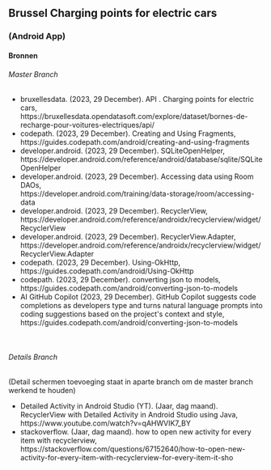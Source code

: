 <h2>Brussel Charging points for electric cars</h2>
<h3>(Android App)</h3>
<h4>Bronnen</h4>
<h6>Master Branch</h6>
<ul>
<li>bruxellesdata. (2023, 29 December). API . Charging points for electric cars, <br> https://bruxellesdata.opendatasoft.com/explore/dataset/bornes-de-recharge-pour-voitures-electriques/api/</li>
<li>codepath. (2023, 29 December). Creating and Using Fragments, <br> https://guides.codepath.com/android/creating-and-using-fragments</li>
<li>developer.android. (2023, 29 December). SQLiteOpenHelper, <br> https://developer.android.com/reference/android/database/sqlite/SQLiteOpenHelper</li>
<li>developer.android. (2023, 29 December). Accessing data using Room DAOs, <br> https://developer.android.com/training/data-storage/room/accessing-data</li>
<li>developer.android. (2023, 29 December). RecyclerView, <br> https://developer.android.com/reference/androidx/recyclerview/widget/RecyclerView</li>
<li>developer.android. (2023, 29 December). RecyclerView.Adapter, <br> https://developer.android.com/reference/androidx/recyclerview/widget/RecyclerView.Adapter</li>
<li>codepath. (2023, 29 December). Using-OkHttp, <br> https://guides.codepath.com/android/Using-OkHttp</li>
<li>codepath. (2023, 29 December). converting json to models, <br> https://guides.codepath.com/android/converting-json-to-models</li>
<li>AI GitHub Copilot (2023, 29 December). GitHub Copilot suggests code completions as developers type and turns natural language prompts into coding suggestions based on the project's context and style, <br> https://guides.codepath.com/android/converting-json-to-models</li>
</ul>
<br>

<h6>Details Branch</h6>
<p>(Detail schermen toevoeging staat in aparte branch om de master branch werkend te houden)</p>
<ul>
<li>Detailed Activity in Android Studio (YT). (Jaar, dag maand). RecyclerView with Detailed Activity in Android Studio using Java, <br>  https://www.youtube.com/watch?v=qAHWVIK7_BY</li>
<li>stackoverflow. (Jaar, dag maand). how to open new activity for every item with recyclerview, <br>  https://stackoverflow.com/questions/67152640/how-to-open-new-activity-for-every-item-with-recyclerview-for-every-item-it-sho</li>
</ul>

